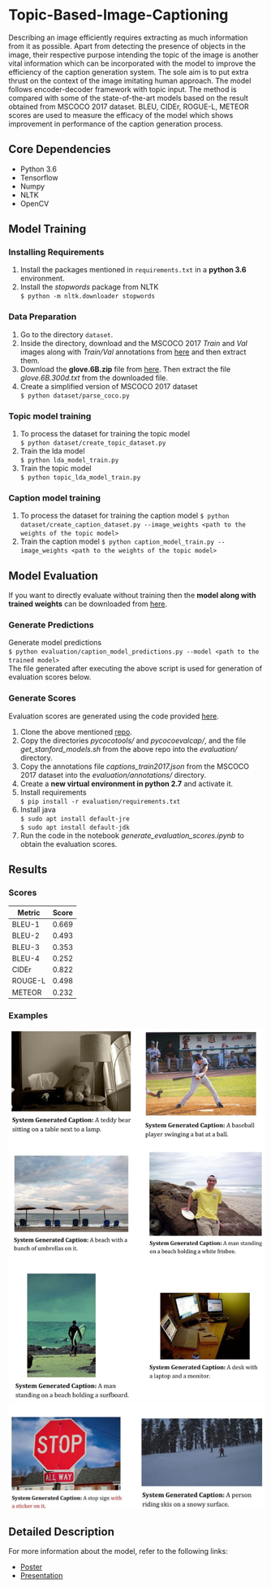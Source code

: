 # Topic-Based-Image-Captioning

Describing an image efficiently requires extracting as much information from it as possible. Apart from detecting the presence of objects in the image, their respective purpose intending the topic of the image is another vital information which can be incorporated with the model to improve the efficiency of the caption generation system. The sole aim is to put extra thrust on the context of the image imitating human approach. The model follows encoder-decoder framework with topic input. The method is compared with some of the state-of-the-art models based on the result obtained from MSCOCO 2017 dataset. BLEU, CIDEr, ROGUE-L, METEOR scores are used to measure the efficacy of the model which shows improvement in performance of the caption generation process.

## Core Dependencies

- Python 3.6
- Tensorflow
- Numpy
- NLTK
- OpenCV

## Model Training

### Installing Requirements

1. Install the packages mentioned in `requirements.txt` in a **python 3.6** environment.
2. Install the _stopwords_ package from NLTK  
   `$ python -m nltk.downloader stopwords`

### Data Preparation

1. Go to the directory `dataset`.
2. Inside the directory, download and the MSCOCO 2017 _Train_ and _Val_ images along with _Train/Val_ annotations from [here](http://cocodataset.org/#download) and then extract them.
3. Download the **glove.6B.zip** file from [here](https://nlp.stanford.edu/projects/glove/). Then extract the file _glove.6B.300d.txt_ from the downloaded file.
4. Create a simplified version of MSCOCO 2017 dataset  
   `$ python dataset/parse_coco.py`

### Topic model training

1. To process the dataset for training the topic model  
   `$ python dataset/create_topic_dataset.py`
2. Train the lda model  
   `$ python lda_model_train.py`
3. Train the topic model  
   `$ python topic_lda_model_train.py`

### Caption model training

1. To process the dataset for training the caption model
   `$ python dataset/create_caption_dataset.py --image_weights <path to the weights of the topic model>`
2. Train the caption model
   `$ python caption_model_train.py --image_weights <path to the weights of the topic model>`

## Model Evaluation

If you want to directly evaluate without training then the **model along with trained weights** can be downloaded from [here](https://drive.google.com/open?id=17oBLYAbHOvN_F1iT0giUEDtprcnt1nA2).

### Generate Predictions

Generate model predictions  
`$ python evaluation/caption_model_predictions.py --model <path to the trained model>`  
The file generated after executing the above script is used for generation of evaluation scores below.

### Generate Scores

Evaluation scores are generated using the code provided [here](https://github.com/tylin/coco-caption).

1. Clone the above mentioned [repo](https://github.com/tylin/coco-caption).
2. Copy the directories _pycocotools/_ and _pycocoevalcap/_, and the file _get_stanford_models.sh_ from the above repo into the _evaluation/_ directory.
3. Copy the annotations file _captions_train2017.json_ from the MSCOCO 2017 dataset into the _evaluation/annotations/_ directory.
4. Create a **new virtual environment in python 2.7** and activate it.
5. Install requirements  
   `$ pip install -r evaluation/requirements.txt`
6. Install java  
    `$ sudo apt install default-jre`  
    `$ sudo apt install default-jdk`
7. Run the code in the notebook _generate_evaluation_scores.ipynb_ to obtain the evaluation scores.

## Results

### Scores

| Metric  | Score |
| ------- | ----- |
| BLEU-1  | 0.669 |
| BLEU-2  | 0.493 |
| BLEU-3  | 0.353 |
| BLEU-4  | 0.252 |
| CIDEr   | 0.822 |
| ROUGE-L | 0.498 |
| METEOR  | 0.232 |

### Examples

![example-1](images/1.jpg)
![example-2](images/2.jpg)

## Detailed Description

For more information about the model, refer to the following links:

- [Poster](https://drive.google.com/file/d/1odJeqj5EItknM5pVNxITA254OAXWix3c/view?usp=sharing)
- [Presentation](https://drive.google.com/open?id=1evzv-GfNHfksI_vcnUyBSKghP4m539yJ)
